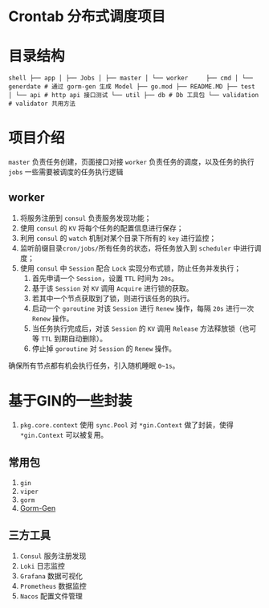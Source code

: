 # Crontab 分布式调度项目

# 目录结构

``shell
├── app
│ ├── Jobs
│ ├── master
│ └── worker    
├── cmd
│ └── generdate # 通过 gorm-gen 生成 Model
├── go.mod
├── README.MD
├── test
│ └── api # http api 接口测试
└── util
├── db # Db 工具包
└── validation # validator 共用方法
``

# 项目介绍

`master` 负责任务创建，页面接口对接
`worker` 负责任务的调度，以及任务的执行
`jobs` 一些需要被调度的任务执行逻辑

## worker

1. 将服务注册到 `consul` 负责服务发现功能；
2. 使用 `consul` 的 `KV` 将每个任务的配置信息进行保存；
3. 利用 `consul` 的 `watch` 机制对某个目录下所有的 `key` 进行监控；
4. 监听前缀目录`cron/jobs/`所有任务的状态，将任务放入到 `scheduler` 中进行调度；
5. 使用 `consul` 中 `Session` 配合 `Lock` 实现分布式锁，防止任务并发执行；
   1. 首先申请一个 `Session`，设置 `TTL` 时间为 `20s`。
   2. 基于该 `Session` 对 `KV` 调用 `Acquire` 进行锁的获取。
   3. 若其中一个节点获取到了锁，则进行该任务的执行。
   4. 启动一个 `goroutine` 对该 `Session` 进行 `Renew` 操作，每隔 `20s` 进行一次 `Renew` 操作。
   5. 当任务执行完成后，对该 `Session` 的 `KV` 调用 `Release` 方法释放锁（也可等 `TTL` 到期自动删除）。
   6. 停止掉 `goroutine` 对 `Session` 的 `Renew` 操作。

确保所有节点都有机会执行任务，引入随机睡眠 `0~1s`。

# 基于GIN的一些封装

1. `pkg.core.context` 使用 `sync.Pool` 对 `*gin.Context` 做了封装，使得 `*gin.Context` 可以被复用。

## 常用包

1. `gin`
2. `viper`
3. `gorm`
5. [Gorm-Gen](https://github.com/go-gorm/gen/blob/master/README.ZH_CN.md)

## 三方工具

1. `Consul` 服务注册发现
2. `Loki` 日志监控
3. `Grafana` 数据可视化
4. `Prometheus` 数据监控
5. `Nacos` 配置文件管理
